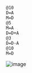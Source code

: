 ```
@10
D=A
M=D
@5
M=A
D=D+A
@3
D=D-A
@10
M=D
```
![image]("../../../../assets/codigoassembler.png")
